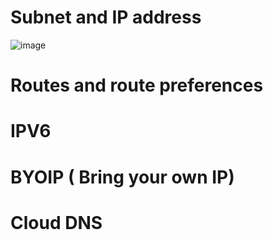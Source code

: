 # Subnet and IP address

![image](https://github.com/user-attachments/assets/2e62c514-6c84-43ce-a3cc-39cb5cc0c30b)





# Routes and route preferences

# IPV6


# BYOIP ( Bring your own IP)

# Cloud DNS


